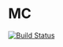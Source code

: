 # MC

[![Build Status](https://travis-ci.org/kzahedi/MC.jl.svg?branch=master)](https://travis-ci.org/kzahedi/MC.jl)
